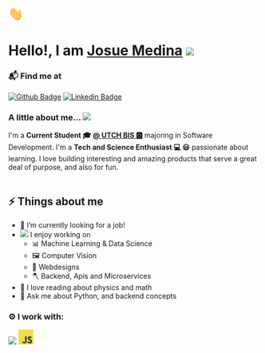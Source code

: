 
<img width="30px" margin="0px" src="https://raw.githubusercontent.com/ABSphreak/ABSphreak/master/gifs/Hi.gif">
<h1>Hello!, I am <a href="https://github.com/TamalDeRojo">Josue Medina</a> <img height="30px" src="https://emojis.slackmojis.com/emojis/images/1531849430/4246/blob-sunglasses.gif?1531849430"></h1>
</h1>

### 📬 Find me at
[![Github Badge](http://img.shields.io/badge/-Github-black?style=flat-square&logo=github&link=https://github.com/TamalDeRojo/)](https://github.com/TamalDeRojo/) 
[![Linkedin Badge](https://img.shields.io/badge/-LinkedIn-blue?style=flat-square&logo=Linkedin&logoColor=white&link=https://www.linkedin.com/in/josue-medina-chacon-53aa3b280/)](https://www.linkedin.com/in/josue-medina-chacon-53aa3b280/)



### A little about me...  <img src="https://media.giphy.com/media/VgCDAzcKvsR6OM0uWg/giphy.gif" width="50"> 
I'm a **Current Student 🎓 [@ UTCH BIS 🅾️](https://www.utch.edu.mx/)** majoring in Software Development. I'm a **Tech and Science Enthusiast 💻 😃** passionate about learning. I love building interesting and amazing products that serve a great deal of purpose, and also for fun. <br/><br/>


## ⚡️ Things about me

- 🔭 I’m currently looking for a job!
- <img src="https://media.giphy.com/media/WUlplcMpOCEmTGBtBW/giphy.gif" width="30">  I enjoy working on
  - 📊 Machine Learning & Data Science
  - 🖼 Computer Vision
  - 🎨 Webdesigns
  - 🪓 Backend, Apis and Microservices
- 📝 I love reading about physics and math
- 💬 Ask me about Python, and backend concepts

### ⚙️  I work with:
<code><img height="30" src="https://avatars0.githubusercontent.com/u/1525981?s=200&v=4"></code>
<code><img height="30" src="https://raw.githubusercontent.com/github/explore/80688e429a7d4ef2fca1e82350fe8e3517d3494d/topics/javascript/javascript.png"></code>



